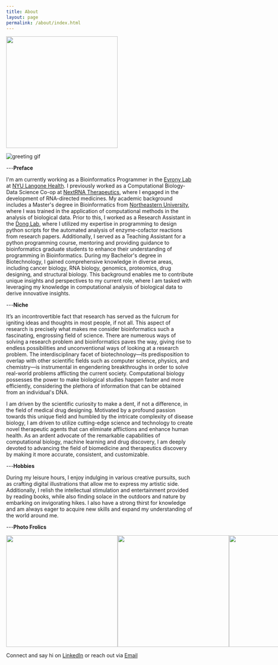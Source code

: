 ```yaml
---
title: About
layout: page
permalink: /about/index.html
---
```


<img src="{{ site.url }}/{{ site.picture }}" style="width:300px;"/>

![greeting gif](https://github.com/alansmathew/alansmathew/raw/master/lang.gif)

---**Preface**


I'm am currently working as a Bioinformatics Programmer in the [Evrony Lab](https://www.evronylab.org/) at [NYU Langone Health](https://med.nyu.edu/centers-programs/human-genetics-genomics/). I previously worked as a Computational Biology-Data Science Co-op at [NextRNA Therapeutics](http://nextrna.com/), where I engaged in the development of RNA-directed medicines. My academic background includes a Master's degree in Bioinformatics from [Northeastern University](https://cos.northeastern.edu/master-of-science-in-bioinformatics/), where I was trained in the application of computational methods in the analysis of biological data. Prior to this, I worked as a Research Assistant in the [Dong Lab](https://sijiadong.com/), where I utilized my expertise in programming to design python scripts for the automated analysis of enzyme-cofactor reactions from research papers. Additionally, I served as a Teaching Assistant for a python programming course, mentoring and providing guidance to bioinformatics graduate students to enhance their understanding of programming in Bioinformatics. During my Bachelor's degree in Biotechnology, I gained comprehensive knowledge in diverse areas, including cancer biology, RNA biology, genomics, proteomics, drug designing, and structural biology. This background enables me to contribute unique insights and perspectives to my current role, where I am tasked with leveraging my knowledge in computational analysis of biological data to derive innovative insights.

---**Niche** 

It’s an incontrovertible fact that research has served as the fulcrum for igniting ideas and thoughts in most people, if not all. This aspect of research is precisely what makes me consider bioinformatics such a fascinating, engrossing field of science. There are numerous ways of solving a research problem and bioinformatics paves the way, giving rise to endless possibilities and unconventional ways of looking at a research problem. The interdisciplinary facet of biotechnology—its predisposition to overlap with other scientific fields such as computer science, physics, and chemistry—is instrumental in engendering breakthroughs in order to solve real-world problems afflicting the current society. Computational biology possesses the power to make biological studies happen faster and more efficiently, considering the plethora of information that can be obtained from an individual's DNA. 

I am driven by the scientific curiosity to make a dent, if not a difference, in the field of medical drug designing. Motivated by a profound passion towards this unique field and humbled by the intricate complexity of disease biology, I am driven to utilize cutting-edge science and technology to create novel therapeutic agents that can eliminate afflictions and enhance human health. As an ardent advocate of the remarkable capabilities of computational biology, machine learning and drug discovery, I am deeply devoted to advancing the field of biomedicine and therapeutics discovery by making it more accurate, consistent, and customizable.

<!---  in the biopharmaceutical industry developing machine learning models to predict (1) [off-targeting in gene silencing/editing](https://en.calameo.com/read/0041626681a7296f0e0a8) and (2) [drug-target interactions](https://www.ncbi.nlm.nih.gov/pmc/articles/PMC5166585/).-->

---**Hobbies**

During my leisure hours, I enjoy indulging in various creative pursuits, such as crafting digital illustrations that allow me to express my artistic side. Additionally, I relish the intellectual stimulation and entertainment provided by reading books, while also finding solace in the outdoors and nature by embarking on invigorating hikes. I also have a strong thirst for knowledge and am always eager to acquire new skills and expand my understanding of the world around me.

---**Photo Frolics**
<div style="display: flex;">
    <img src="{{site.url}}/assets/images/evronlylab.jpg" style="border:none" width="300" />
    <img src="{{site.url}}/assets/images/nextrna.jpg" style="border:none" width="300" />
    <img src="{{site.url}}/assets/images/grad.jpg" style="border:none" width="300" />
</div>



Connect and say hi on [LinkedIn](https://www.linkedin.com/in/amoolya-srinivasa) or reach out via [Email](srinivasa.a@northeastern.edu)
